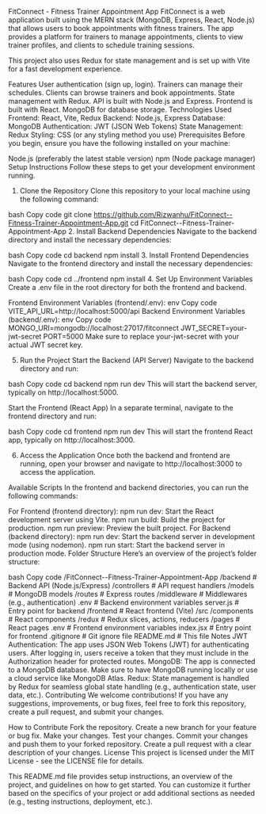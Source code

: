 FitConnect - Fitness Trainer Appointment App
FitConnect is a web application built using the MERN stack (MongoDB, Express, React, Node.js) that allows users to book appointments with fitness trainers. The app provides a platform for trainers to manage appointments, clients to view trainer profiles, and clients to schedule training sessions.

This project also uses Redux for state management and is set up with Vite for a fast development experience.

Features
User authentication (sign up, login).
Trainers can manage their schedules.
Clients can browse trainers and book appointments.
State management with Redux.
API is built with Node.js and Express.
Frontend is built with React.
MongoDB for database storage.
Technologies Used
Frontend: React, Vite, Redux
Backend: Node.js, Express
Database: MongoDB
Authentication: JWT (JSON Web Tokens)
State Management: Redux
Styling: CSS (or any styling method you use)
Prerequisites
Before you begin, ensure you have the following installed on your machine:

Node.js (preferably the latest stable version)
npm (Node package manager)
Setup Instructions
Follow these steps to get your development environment running.

1. Clone the Repository
Clone this repository to your local machine using the following command:

bash
Copy code
git clone https://github.com/Rizwanhu/FitConnect--Fitness-Trainer-Appointment-App.git
cd FitConnect--Fitness-Trainer-Appointment-App
2. Install Backend Dependencies
Navigate to the backend directory and install the necessary dependencies:

bash
Copy code
cd backend
npm install
3. Install Frontend Dependencies
Navigate to the frontend directory and install the necessary dependencies:

bash
Copy code
cd ../frontend
npm install
4. Set Up Environment Variables
Create a .env file in the root directory for both the frontend and backend.

Frontend Environment Variables (frontend/.env):
env
Copy code
VITE_API_URL=http://localhost:5000/api
Backend Environment Variables (backend/.env):
env
Copy code
MONGO_URI=mongodb://localhost:27017/fitconnect
JWT_SECRET=your-jwt-secret
PORT=5000
Make sure to replace your-jwt-secret with your actual JWT secret key.

5. Run the Project
Start the Backend (API Server)
Navigate to the backend directory and run:

bash
Copy code
cd backend
npm run dev
This will start the backend server, typically on http://localhost:5000.

Start the Frontend (React App)
In a separate terminal, navigate to the frontend directory and run:

bash
Copy code
cd frontend
npm run dev
This will start the frontend React app, typically on http://localhost:3000.

6. Access the Application
Once both the backend and frontend are running, open your browser and navigate to http://localhost:3000 to access the application.

Available Scripts
In the frontend and backend directories, you can run the following commands:

For Frontend (frontend directory):
npm run dev: Start the React development server using Vite.
npm run build: Build the project for production.
npm run preview: Preview the built project.
For Backend (backend directory):
npm run dev: Start the backend server in development mode (using nodemon).
npm run start: Start the backend server in production mode.
Folder Structure
Here’s an overview of the project’s folder structure:

bash
Copy code
/FitConnect--Fitness-Trainer-Appointment-App
  /backend          # Backend API (Node.js/Express)
    /controllers    # API request handlers
    /models         # MongoDB models
    /routes         # Express routes
    /middleware     # Middlewares (e.g., authentication)
    .env            # Backend environment variables
    server.js       # Entry point for backend
  /frontend         # React frontend (Vite)
    /src
      /components   # React components
      /redux        # Redux slices, actions, reducers
      /pages        # React pages
      .env          # Frontend environment variables
      index.jsx     # Entry point for frontend
  .gitignore        # Git ignore file
  README.md         # This file
Notes
JWT Authentication: The app uses JSON Web Tokens (JWT) for authenticating users. After logging in, users receive a token that they must include in the Authorization header for protected routes.
MongoDB: The app is connected to a MongoDB database. Make sure to have MongoDB running locally or use a cloud service like MongoDB Atlas.
Redux: State management is handled by Redux for seamless global state handling (e.g., authentication state, user data, etc.).
Contributing
We welcome contributions! If you have any suggestions, improvements, or bug fixes, feel free to fork this repository, create a pull request, and submit your changes.

How to Contribute
Fork the repository.
Create a new branch for your feature or bug fix.
Make your changes.
Test your changes.
Commit your changes and push them to your forked repository.
Create a pull request with a clear description of your changes.
License
This project is licensed under the MIT License - see the LICENSE file for details.

This README.md file provides setup instructions, an overview of the project, and guidelines on how to get started. You can customize it further based on the specifics of your project or add additional sections as needed (e.g., testing instructions, deployment, etc.).
